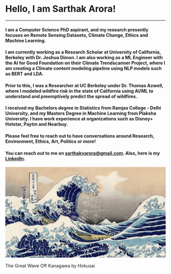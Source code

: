 # Hello, I am Sarthak Arora!

---

#### I am a Computer Science PhD aspirant, and my research presently focuses on Remote Sensing Datasets, Climate Change, Ethics and Machine Learning. 

#### I am currently working as a Research Scholar at University of California, Berkeley with Dr. Joshua Dimon. I am also working as a ML Engineer with the AI for Good Foundation on their Climate Trendscanner Project, where I am creating a Climate content modeling pipeline using NLP models such as BERT and LDA. 

#### Prior to this, I was a Researcher at UC Berkeley under Dr. Thomas Azwell, where I modeled wildfire risk in the state of California using AI/ML to understand and preemptively predict the spread of wildfires. 

#### I received my Bachelors degree in Statistics from Ramjas College - Delhi University, and my Masters Degree in Machine Learning from Plaksha University. I have work experience at organizations such as Disney+ Hotstar, Paytm and Nearbuy.

#### Please feel free to reach out to have conversations around Research, Environment, Ethics, Art, Politics or more!


#### You can reach out to me on <sarthakvarora@gmail.com>. Also, here is my [LinkedIn](https://www.linkedin.com/in/sarthak-arora-7034b8109/).
 

![Art](/the-great-wave-off-kanagawa.jpeg "The Great Wave Off Kanagawa")

The Great Wave Off Kanagawa by Hokusai
